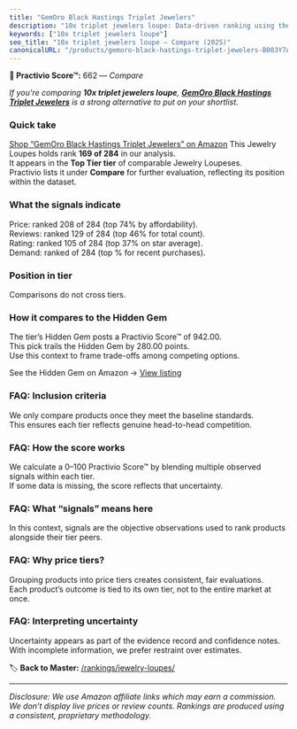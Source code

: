 ```yaml
---
title: "GemOro Black Hastings Triplet Jewelers"
description: "10x triplet jewelers loupe: Data-driven ranking using the Practivio Score™. Positioned by quality, value, demand, findability, momentum."
keywords: ["10x triplet jewelers loupe"]
seo_title: "10x triplet jewelers loupe — Compare (2025)"
canonicalURL: "/products/gemoro-black-hastings-triplet-jewelers-B003Y7A9U2/"
---
```


**🛒 Practivio Score™:** 662 — _Compare_


*If you're comparing **10x triplet jewelers loupe**, **[GemOro Black Hastings Triplet Jewelers](https://www.amazon.com/dp/B003Y7A9U2?tag=practivio-20)** is a strong alternative to put on your shortlist.*
### Quick take
[Shop “GemOro Black Hastings Triplet Jewelers” on Amazon](https://www.amazon.com/dp/B003Y7A9U2?tag=practivio-20)
This Jewelry Loupes holds rank **169 of 284** in our analysis.  
It appears in the **Top Tier tier** of comparable Jewelry Loupeses.  
Practivio lists it under **Compare** for further evaluation, reflecting its position within the dataset.

### What the signals indicate
Price: ranked 208 of 284 (top 74% by affordability).  
Reviews: ranked 129 of 284 (top 46% for total count).  
Rating: ranked 105 of 284 (top 37% on star average).  
Demand: ranked  of 284 (top % for recent purchases).

### Position in tier
Comparisons do not cross tiers.

### How it compares to the Hidden Gem
The tier’s Hidden Gem posts a Practivio Score™ of 942.00.  
This pick trails the Hidden Gem by 280.00 points.  
Use this context to frame trade-offs among competing options.  

See the Hidden Gem on Amazon → [View listing](https://www.amazon.com/dp/B07T4KPYN2?tag=practivio-20)

### FAQ: Inclusion criteria
We only compare products once they meet the baseline standards.  
This ensures each tier reflects genuine head-to-head competition.

### FAQ: How the score works
We calculate a 0–100 Practivio Score™ by blending multiple observed signals within each tier.  
If some data is missing, the score reflects that uncertainty.

### FAQ: What “signals” means here
In this context, signals are the objective observations used to rank products alongside their tier peers.

### FAQ: Why price tiers?
Grouping products into price tiers creates consistent, fair evaluations.  
Each product’s outcome is tied to its own tier, not to the entire market at once.

### FAQ: Interpreting uncertainty
Uncertainty appears as part of the evidence record and confidence notes.  
With incomplete information, we prefer restraint over estimates.

<!-- Missing template for Compare/CompareWithinPriceClass -->


🏷️ **Back to Master:** [/rankings/jewelry-loupes/](/rankings/jewelry-loupes/)

---
_Disclosure: We use Amazon affiliate links which may earn a commission. We don’t display live prices or review counts. Rankings are produced using a consistent, proprietary methodology._
